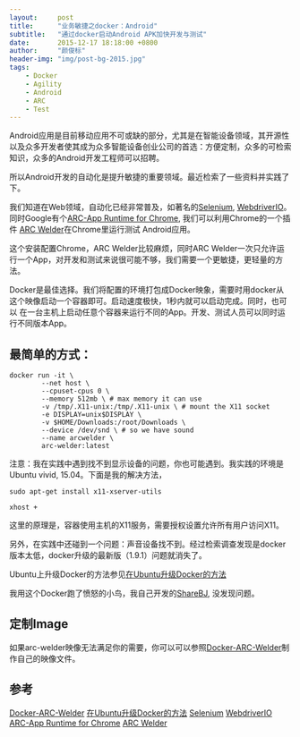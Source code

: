 ```yaml
---
layout:     post
title:      "业务敏捷之docker：Android"
subtitle:   "通过docker启动Android APK加快开发与测试"
date:       2015-12-17 18:18:00 +0800
author:     "颜俊标"
header-img: "img/post-bg-2015.jpg"
tags:
    - Docker
    - Agility
    - Android
    - ARC
    - Test
---
```


Android应用是目前移动应用不可或缺的部分，尤其是在智能设备领域，其开源性以及众多开发者使其成为众多智能设备创业公司的首选：方便定制，众多的可检索
知识，众多的Android开发工程师可以招聘。

所以Android开发的自动化是提升敏捷的重要领域。最近检索了一些资料并实践了下。

我们知道在Web领域，自动化已经非常普及，如著名的[Selenium](http://www.seleniumhq.org/), [WebdriverIO](http://webdriver.io/)。
同时Google有个[ARC-App Runtime for Chrome](https://developer.chrome.com/apps/getstarted_arc), 我们可以利用Chrome的一个插件
[ARC Welder](https://chrome.google.com/webstore/detail/arc-welder/emfinbmielocnlhgmfkkmkngdoccbadn)在Chrome里运行测试
Android应用。

这个安装配置Chrome，ARC Welder比较麻烦，同时ARC Welder一次只允许运行一个App，对开发和测试来说很可能不够，我们需要一个更敏捷，更轻量的方法。

Docker是最佳选择。我们将配置的环境打包成Docker映象，需要时用docker从这个映像启动一个容器即可。启动速度极快，1秒内就可以启动完成。同时，也可以
在一台主机上启动任意个容器来运行不同的App。开发、测试人员可以同时运行不同版本App。

## 最简单的方式：

```
docker run -it \
        --net host \
        --cpuset-cpus 0 \
        --memory 512mb \ # max memory it can use
        -v /tmp/.X11-unix:/tmp/.X11-unix \ # mount the X11 socket
        -e DISPLAY=unix$DISPLAY \
        -v $HOME/Downloads:/root/Downloads \
        --device /dev/snd \ # so we have sound
        --name arcwelder \
        arc-welder:latest
```
注意：我在实践中遇到找不到显示设备的问题，你也可能遇到。我实践的环境是Ubuntu vivid, 15.04。下面是我的解决方法，
```
sudo apt-get install x11-xserver-utils

xhost +
```
这里的原理是，容器使用主机的X11服务，需要授权设置允许所有用户访问X11。

另外，在实践中还碰到一个问题：声音设备找不到。经过检索调查发现是docker版本太低，docker升级的最新版（1.9.1）问题就消失了。

Ubuntu上升级Docker的方法参见[在Ubuntu升级Docker的方法](http://blog.csdn.net/delphiwcdj/article/details/42836423)



我用这个Docker跑了愤怒的小鸟，我自己开发的[ShareBJ](www.hy-cloud.info), 没发现问题。

## 定制Image
如果arc-welder映像无法满足你的需要，你可以可以参照[Docker-ARC-Welder](https://github.com/tommyoshaw/arc-welder)制作自己的映像文件。

## 参考
[Docker-ARC-Welder](https://github.com/tommyoshaw/arc-welder)
[在Ubuntu升级Docker的方法](http://blog.csdn.net/delphiwcdj/article/details/42836423)
[Selenium](http://www.seleniumhq.org/)
[WebdriverIO](http://webdriver.io/)
[ARC-App Runtime for Chrome](https://developer.chrome.com/apps/getstarted_arc)
[ARC Welder](https://chrome.google.com/webstore/detail/arc-welder/emfinbmielocnlhgmfkkmkngdoccbadn)
